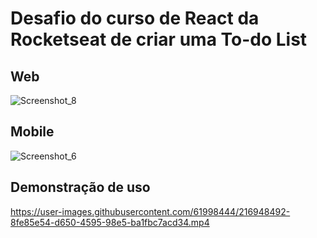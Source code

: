 # Desafio do curso de React da Rocketseat de criar uma To-do List


## Web
![Screenshot_8](https://user-images.githubusercontent.com/61998444/216948347-14535f26-4541-4755-9723-c555310b140f.png)

## Mobile
![Screenshot_6](https://user-images.githubusercontent.com/61998444/216948408-7c2ef027-586d-41cb-a668-4f389266dc36.png)


## Demonstração de uso
https://user-images.githubusercontent.com/61998444/216948492-8fe85e54-d650-4595-98e5-ba1fbc7acd34.mp4

